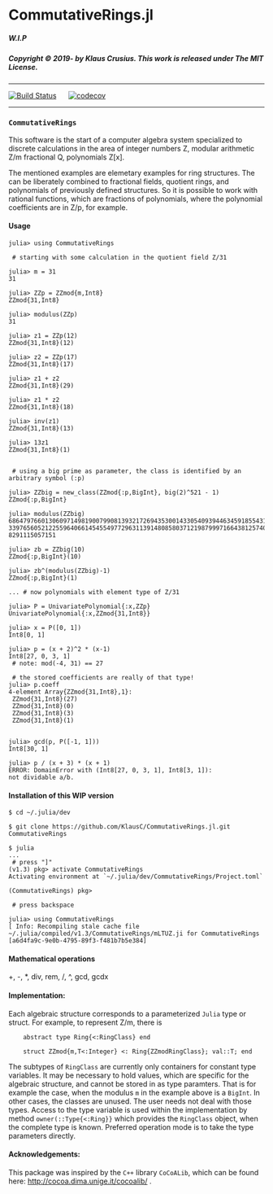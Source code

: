 # CommutativeRings.jl

##### W.I.P
##### Copyright © 2019- by Klaus Crusius. This work is released under The MIT License.
----
[![Build Status](https://travis-ci.org/KlausC/CommutativeRings.jl.svg?branch=master)](https://travis-ci.org/KlausC/CommutativeRings.jl)&nbsp;&nbsp;&nbsp;&nbsp;&nbsp;&nbsp;[![codecov](https://codecov.io/gh/KlausC/CommutativeRings.jl/branch/master/graph/badge.svg)](https://codecov.io/gh/KlausC/CommutativeRings.jl)

----

### `CommutativeRings`

This software is the start of a computer algebra system specialized to
discrete calculations in the area of integer numbers Z, modular arithmetic Z/m
fractional Q, polynomials Z[x].

The mentioned examples are elemetary examples for ring structures. The can be
liberately combined to fractional fields, quotient rings, and polynomials of previously defined structures.
So it is possible to work with rational functions, which are fractions of polynomials, where the polynomial coefficients are in Z/p, for example.


#### Usage

```
julia> using CommutativeRings

 # starting with some calculation in the quotient field Z/31

julia> m = 31
31

julia> ZZp = ZZmod{m,Int8}
ZZmod{31,Int8}

julia> modulus(ZZp)
31

julia> z1 = ZZp(12)
ZZmod{31,Int8}(12)

julia> z2 = ZZp(17)
ZZmod{31,Int8}(17)

julia> z1 + z2
ZZmod{31,Int8}(29)

julia> z1 * z2
ZZmod{31,Int8}(18)

julia> inv(z1)
ZZmod{31,Int8}(13)

julia> 13z1
ZZmod{31,Int8}(1)


 # using a big prime as parameter, the class is identified by an arbitrary symbol (:p)

julia> ZZbig = new_class(ZZmod{:p,BigInt}, big(2)^521 - 1)
ZZmod{:p,BigInt}

julia> modulus(ZZbig)
686479766013060971498190079908139321726943530014330540939446345918554318
339765605212255964066145455497729631139148085803712198799971664381257402
8291115057151

julia> zb = ZZbig(10)
ZZmod{:p,BigInt}(10)

julia> zb^(modulus(ZZbig)-1)
ZZmod{:p,BigInt}(1)

... # now polynomials with element type of Z/31

julia> P = UnivariatePolynomial{:x,ZZp}
UnivariatePolynomial{:x,ZZmod{31,Int8}}

julia> x = P([0, 1])
Int8[0, 1]

julia> p = (x + 2)^2 * (x-1)
Int8[27, 0, 3, 1]
 # note: mod(-4, 31) == 27

 # the stored coefficients are really of that type!
julia> p.coeff
4-element Array{ZZmod{31,Int8},1}:
 ZZmod{31,Int8}(27)
 ZZmod{31,Int8}(0) 
 ZZmod{31,Int8}(3) 
 ZZmod{31,Int8}(1) 


julia> gcd(p, P([-1, 1]))
Int8[30, 1]

julia> p / (x + 3) * (x + 1)
ERROR: DomainError with (Int8[27, 0, 3, 1], Int8[3, 1]):
not dividable a/b.

```

#### Installation of this WIP version


```
$ cd ~/.julia/dev

$ git clone https://github.com/KlausC/CommutativeRings.jl.git CommutativeRings

$ julia
...
 # press "]"
(v1.3) pkg> activate CommutativeRings
Activating environment at `~/.julia/dev/CommutativeRings/Project.toml`

(CommutativeRings) pkg>

 # press backspace

julia> using CommutativeRings
[ Info: Recompiling stale cache file ~/.julia/compiled/v1.3/CommutativeRings/mLTUZ.ji for CommutativeRings [a6d4fa9c-9e0b-4795-89f3-f481b7b5e384]

```

#### Mathematical operations

+, -, *, div, rem, /, ^, gcd, gcdx


#### Implementation:

Each algebraic structure corresponds to a parameterized `Julia` type or struct. For example, to represent Z/m, there is
```
    abstract type Ring{<:RingClass} end

    struct ZZmod{m,T<:Integer} <: Ring{ZZmodRingClass}; val::T; end
```
The subtypes of `RingClass` are currently only containers for constant type variables. It may be necessary to hold values, which are specific for the algebraic structure, and cannot be stored in as type paramters. That is for example the case, when the modulus `m` in the example above is a `BigInt`.
In other cases, the classes are unused. The user needs not deal with those types.
Access to the type variable is used within the implementation by method `owner(::Type{<:Ring}}` which provides the `RingClass` object, when the complete type is known.
Preferred operation mode is to take the type parameters directly.



#### Acknowledgements:
This package was inspired by the `C++` library `CoCoALib`, which can be found
here: http://cocoa.dima.unige.it/cocoalib/ .




